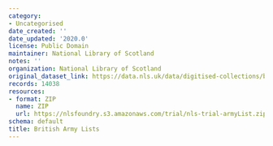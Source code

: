 ```yaml
---
category:
- Uncategorised
date_created: ''
date_updated: '2020.0'
license: Public Domain
maintainer: National Library of Scotland
notes: ''
organization: National Library of Scotland
original_dataset_link: https://data.nls.uk/data/digitised-collections/british-army-lists/
records: 14038
resources:
- format: ZIP
  name: ZIP
  url: https://nlsfoundry.s3.amazonaws.com/trial/nls-trial-armyList.zip
schema: default
title: British Army Lists
---
```

